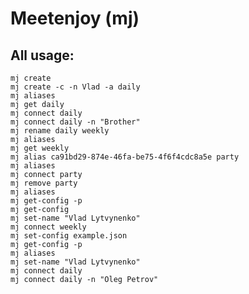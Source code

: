 # Meetenjoy (mj)

## All usage:

    mj create
    mj create -c -n Vlad -a daily
    mj aliases
    mj get daily
    mj connect daily
    mj connect daily -n "Brother"
    mj rename daily weekly
    mj aliases
    mj get weekly
    mj alias ca91bd29-874e-46fa-be75-4f6f4cdc8a5e party
    mj aliases
    mj connect party
    mj remove party
    mj aliases
    mj get-config -p
    mj get-config
    mj set-name "Vlad Lytvynenko"
    mj connect weekly
    mj set-config example.json
    mj get-config -p
    mj aliases
    mj set-name "Vlad Lytvynenko"
    mj connect daily
    mj connect daily -n "Oleg Petrov"